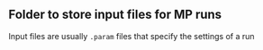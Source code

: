 ## Folder to store input files for MP runs

Input files are usually `.param` files that specify the settings of a run